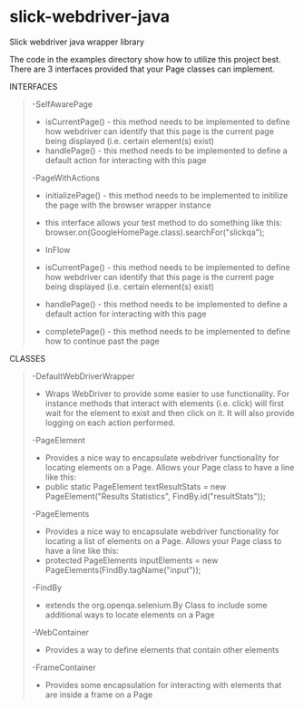 # slick-webdriver-java
Slick webdriver java wrapper library

The code in the examples directory show how to utilize this project best.  There are 3 interfaces provided that your Page classes can implement.

INTERFACES
> -SelfAwarePage
> - isCurrentPage() - this method needs to be implemented to define how webdriver can identify that this page is the current page being displayed (i.e. certain element(s) exist)
> - handlePage() - this method needs to be implemented to define a default action for interacting with this page
>
> -PageWithActions
> - initializePage() - this method needs to be implemented to initilize the page with the browser wrapper instance
> - this interface allows your test method to do something like this: browser.on(GoogleHomePage.class).searchFor("slickqa");
>
> - InFlow
> - isCurrentPage() - this method needs to be implemented to define how webdriver can identify that this page is the current page being displayed (i.e. certain element(s) exist)
> - handlePage() - this method needs to be implemented to define a default action for interacting with this page
> - completePage() - this method needs to be implemented to define how to continue past the page
>
CLASSES
> -DefaultWebDriverWrapper
> - Wraps WebDriver to provide some easier to use functionality.  For instance methods that interact with elements (i.e. click) will first wait for the element to exist and then click on it.  It will also provide logging on each action performed.
>
> -PageElement
> - Provides a nice way to encapsulate webdriver functionality for locating elements on a Page.  Allows your Page class to have a line like this:
> - public static PageElement textResultStats = new PageElement("Results Statistics", FindBy.id("resultStats"));
>
> -PageElements
> - Provides a nice way to encapsulate webdriver functionality for locating a list of elements on a Page.  Allows your Page class to have a line like this:
> - protected PageElements inputElements = new PageElements(FindBy.tagName("input"));
>
> -FindBy
> - extends the org.openqa.selenium.By Class to include some additional ways to locate elements on a Page
>
> -WebContainer
> - Provides a way to define elements that contain other elements
>
> -FrameContainer
> - Provides some encapsulation for interacting with elements that are inside a frame on a Page

